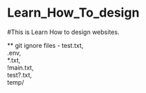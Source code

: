 # Learn_How_To_design

#This is Learn How to design websites.

** git ignore files -
test.txt, <br>
.env, <br>
*.txt, <br>
!main.txt, <br>
test?.txt, <br>
temp/
